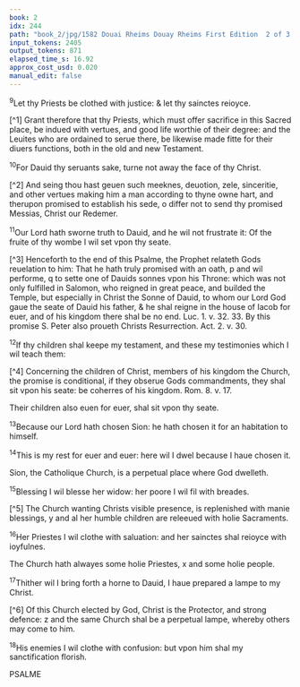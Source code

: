 ```yaml
---
book: 2
idx: 244
path: "book_2/jpg/1582 Douai Rheims Douay Rheims First Edition  2 of 3 1610 Old Testament.pdf-244.jpg"
input_tokens: 2405
output_tokens: 871
elapsed_time_s: 16.92
approx_cost_usd: 0.020
manual_edit: false
---
```

<sup>9</sup>Let thy Priests be clothed with justice: & let thy sainctes reioyce.

[^1] Grant therefore that thy Priests, which must offer sacrifice in this Sacred place, be indued with vertues, and good life worthie of their degree: and the Leuites who are ordained to serue there, be likewise made fitte for their diuers functions, both in the old and new Testament.

<sup>10</sup>For Dauid thy seruants sake, turne not away the face of thy Christ.

[^2] And seing thou hast geuen such meeknes, deuotion, zele, sinceritie, and other vertues making him a man according to thyne owne hart, and therupon promised to establish his sede, o differ not to send thy promised Messias, Christ our Redemer.

<sup>11</sup>Our Lord hath sworne truth to Dauid, and he wil not frustrate it: Of the fruite of thy wombe I wil set vpon thy seate.

[^3] Henceforth to the end of this Psalme, the Prophet relateth Gods reuelation to him: That he hath truly promised with an oath, p and wil performe, q to sette one of Dauids sonnes vpon his Throne: which was not only fulfilled in Salomon, who reigned in great peace, and builded the Temple, but especially in Christ the Sonne of Dauid, to whom our Lord God gaue the seate of Dauid his father, & he shal reigne in the house of Iacob for euer, and of his kingdom there shal be no end. Luc. 1. v. 32. 33. By this promise S. Peter also proueth Christs Resurrection. Act. 2. v. 30.

<sup>12</sup>If thy children shal keepe my testament, and these my testimonies which I wil teach them:

[^4] Concerning the children of Christ, members of his kingdom the Church, the promise is conditional, if they obserue Gods commandments, they shal sit vpon his seate: be coherres of his kingdom. Rom. 8. v. 17.

Their children also euen for euer, shal sit vpon thy seate.

<sup>13</sup>Because our Lord hath chosen Sion: he hath chosen it for an habitation to himself.

<sup>14</sup>This is my rest for euer and euer: here wil I dwel because I haue chosen it.

<aside>Sion, the Catholique Church, is a perpetual place where God dwelleth.</aside>

<sup>15</sup>Blessing I wil blesse her widow: her poore I wil fil with breades.

[^5] The Church wanting Christs visible presence, is replenished with manie blessings, y and al her humble children are releeued with holie Sacraments.

<sup>16</sup>Her Priestes I wil clothe with saluation: and her sainctes shal reioyce with ioyfulnes.

<aside>The Church hath alwayes some holie Priestes, x and some holie people.</aside>

<sup>17</sup>Thither wil I bring forth a horne to Dauid, I haue prepared a lampe to my Christ.

[^6] Of this Church elected by God, Christ is the Protector, and strong defence: z and the same Church shal be a perpetual lampe, whereby others may come to him.

<sup>18</sup>His enemies I wil clothe with confusion: but vpon him shal my sanctification florish.

PSALME